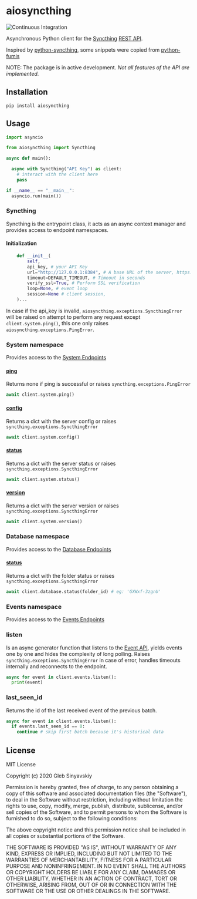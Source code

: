 # aiosyncthing

![Continuous Integration](https://github.com/zhulik/aiosyncthing/workflows/Continuous%20Integration/badge.svg?branch=master)

Asynchronous Python client for the [Syncthing](https://syncthing.net/) [REST API](https://docs.syncthing.net/dev/rest.html).

Inspired by [python-syncthing](https://github.com/blakev/python-syncthing),
some snippets were copied from [python-fumis](https://github.com/frenck/python-fumis)

NOTE: The package is in active development. *Not all features of the API are implemented.*

## Installation

`pip install aiosyncthing`

## Usage

```python
import asyncio

from aiosyncthing import Syncthing

async def main():

  async with Syncthing("API Key") as client:
    # interact with the client here
    pass

if __name__ == "__main__":
  asyncio.run(main())
```

### Syncthing

Syncthing is the entrypoint class, it acts as an async context manager and provides access to endpoint namespaces.

#### Initialization

```python
    def __init__(
        self,
        api_key, # your API Key
        url="http://127.0.0.1:8384", # A base URL of the server, https://syncthing.example.com:443/something is also possible
        timeout=DEFAULT_TIMEOUT, # Timeout in seconds
        verify_ssl=True, # Perform SSL verification
        loop=None, # event loop
        session=None # client session,
    )...
```

In case if the api_key is invalid, `aiosyncthing.exceptions.SyncthingError` will be raised on attempt to perform any request except `client.system.ping()`, this one only raises `aiosyncthing.exceptions.PingError`.

### System namespace

Provides access to the [System Endpoints](https://docs.syncthing.net/dev/rest.html#system-endpoints)

#### [ping](https://docs.syncthing.net/rest/system-ping-get.html)
Returns none if ping is successful or raises `syncthing.exceptions.PingError`

```python
await client.system.ping()
```

#### [config](https://docs.syncthing.net/rest/system-config-get.html)
Returns a dict with the server config or raises `syncthing.exceptions.SyncthingError`

```python
await client.system.config()
```

#### [status](https://docs.syncthing.net/rest/system-status-get.html)
Returns a dict with the server status or raises `syncthing.exceptions.SyncthingError`

```python
await client.system.status()
```

#### [version](https://docs.syncthing.net/rest/system-version-get.html)
Returns a dict with the server version or raises `syncthing.exceptions.SyncthingError`

```python
await client.system.version()
```

### Database namespace
Provides access to the [Database Endpoints](https://docs.syncthing.net/dev/rest.html#database-endpoints)

#### [status](https://docs.syncthing.net/rest/db-status-get.html)
Returns a dict with the folder status or raises `syncthing.exceptions.SyncthingError`

```python
await client.database.status(folder_id) # eg: 'GXWxf-3zgnU'
```

### Events namespace
Provides access to the [Events Endpoints](https://docs.syncthing.net/dev/rest.html#event-endpoints)

### listen
Is an async generator function that listens to the [Event API](https://docs.syncthing.net/dev/events.html), yields events one by one and hides the complexity of long polling.
Raises `syncthing.exceptions.SyncthingError` in case of error, handles timeouts internally and reconnects to the
endpoint.


```python
async for event in client.events.listen():
  print(event)
```

### last_seen_id
Returns the id of the last received event of the previous batch.

```python
async for event in client.events.listen():
  if events.last_seen_id == 0:
    continue # skip first batch because it's historical data
```

## License

MIT License

Copyright (c) 2020 Gleb Sinyavskiy

Permission is hereby granted, free of charge, to any person obtaining a copy
of this software and associated documentation files (the "Software"), to deal
in the Software without restriction, including without limitation the rights
to use, copy, modify, merge, publish, distribute, sublicense, and/or sell
copies of the Software, and to permit persons to whom the Software is
furnished to do so, subject to the following conditions:

The above copyright notice and this permission notice shall be included in all
copies or substantial portions of the Software.

THE SOFTWARE IS PROVIDED "AS IS", WITHOUT WARRANTY OF ANY KIND, EXPRESS OR
IMPLIED, INCLUDING BUT NOT LIMITED TO THE WARRANTIES OF MERCHANTABILITY,
FITNESS FOR A PARTICULAR PURPOSE AND NONINFRINGEMENT. IN NO EVENT SHALL THE
AUTHORS OR COPYRIGHT HOLDERS BE LIABLE FOR ANY CLAIM, DAMAGES OR OTHER
LIABILITY, WHETHER IN AN ACTION OF CONTRACT, TORT OR OTHERWISE, ARISING FROM,
OUT OF OR IN CONNECTION WITH THE SOFTWARE OR THE USE OR OTHER DEALINGS IN THE
SOFTWARE.
